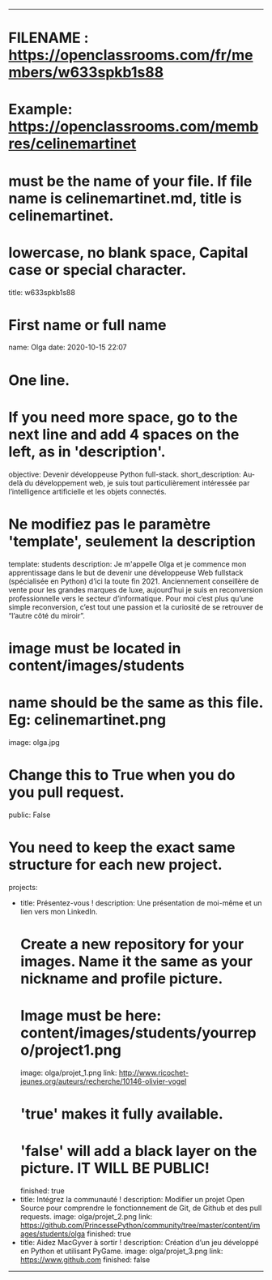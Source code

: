 ---

# FILENAME : https://openclassrooms.com/fr/members/w633spkb1s88
# Example: https://openclassrooms.com/membres/celinemartinet
# must be the name of your file. If file name is celinemartinet.md, title is celinemartinet.
# lowercase, no blank space, Capital case or special character.
title: w633spkb1s88

# First name or full name
name: Olga
date: 2020-10-15 22:07

# One line.
# If you need more space, go to the next line and add 4 spaces on the left, as in 'description'.
objective: Devenir développeuse Python full-stack.
short_description: Au-delà du développement web, je suis tout particulièrement intéressée par l’intelligence artificielle et les objets connectés.

# Ne modifiez pas le paramètre 'template', seulement la description
template: students
description:
    Je m'appelle Olga et je commence mon apprentissage dans le but de devenir une
    développeuse Web fullstack (spécialisée en Python) d’ici la toute fin 2021.
    Anciennement conseillère de vente pour les grandes marques de luxe, aujourd’hui je suis
    en reconversion professionnelle vers le secteur d’informatique. Pour moi c’est plus qu’une
    simple reconversion, c’est tout une passion et la curiosité de se retrouver de “l’autre côté du
    miroir”.
    

# image must be located in content/images/students
# name should be the same as this file. Eg: celinemartinet.png
image: olga.jpg

# Change this to True when you do you pull request.
public: False

# You need to keep the exact same structure for each new project.
projects:
  - title: Présentez-vous !
    description: Une présentation de moi-même et un lien vers mon LinkedIn.
    # Create a new repository for your images. Name it the same as your nickname and profile picture.
    # Image must be here: content/images/students/yourrepo/project1.png
    image: olga/projet_1.png
    link: http://www.ricochet-jeunes.org/auteurs/recherche/10146-olivier-vogel
    # 'true' makes it fully available.
    # 'false' will add a black layer on the picture. IT WILL BE PUBLIC!
    finished: true
  - title: Intégrez la communauté !
    description: Modifier un projet Open Source pour comprendre le fonctionnement de Git, de Github et des pull requests. 
    image: olga/projet_2.png
    link: https://github.com/PrincessePython/community/tree/master/content/images/students/olga
    finished: true
  - title: Aidez MacGyver à sortir !
    description: Création d’un jeu développé en Python et utilisant PyGame.
    image: olga/projet_3.png
    link: https://www.github.com
    finished: false
---